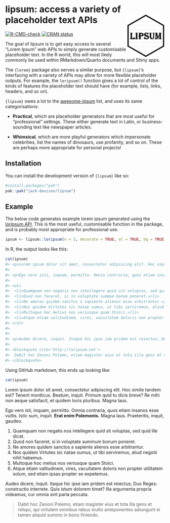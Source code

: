 
<!-- README.md is generated from README.Rmd. Please edit that file -->

# lipsum: access a variety of placeholder text APIs <a href="https://jack-davison.github.io/lipsum/"><img src="man/figures/logo.png" align="right" height="134" /></a>

<!-- badges: start -->

[![R-CMD-check](https://github.com/jack-davison/lipsum/actions/workflows/R-CMD-check.yaml/badge.svg)](https://github.com/jack-davison/lipsum/actions/workflows/R-CMD-check.yaml)
[![CRAN
status](https://www.r-pkg.org/badges/version/lipsum)](https://CRAN.R-project.org/package=lipsum)
<!-- badges: end -->

The goal of lipsum is to get easy access to several “Lorem Ipsum” web
APIs to simply generate customisable placeholder text. In the R world,
this will most likely commonly be used within RMarkdown/Quarto documents
and Shiny apps.

The `{lorem}` package also serves a similar purpose, but `{lipsum}`’s
interfacing with a variety of APIs may allow for more flexible
placeholder outputs. For example, the `loripsum()` function gives a lot
of control of the kinds of features the placeholder text should have
(for example, lists, links, headers, and so on).

`{lipsum}` owes a lot to the
[awesome-ipsum](https://github.com/templeman/awesome-ipsum) list, and
uses its same categorisations:

- **Practical**, which are placeholder generators that are most useful
  for “professional” settings. These either generate text in Latin, or
  business-sounding text like newspaper articles.

- **Whimsical**, which are more playful generators which impersonate
  celebrities, list the names of dinosaurs, use profanity, and so on.
  These are perhaps more appropriate for personal projects!

## Installation

You can install the development version of `{lipsum}` like so:

``` r
#install.packages("pak")
pak::pak("jack-davison/lipsum")
```

## Example

The below code generates example lorem ipsum generated using the
[loripsum API](https://loripsum.net). This is the most useful,
customisable function in the package, and is probably most appropriate
for professional use.

``` r
ipsum <- lipsum::loripsum(n = 3, decorate = TRUE, ol = TRUE, bq = TRUE)
```

In R, the output looks like this:

``` r
cat(ipsum)
#> <p>Lorem ipsum dolor sit amet, consectetur adipiscing elit. Hoc simile tandem est? Tenent mordicus. Beatum, inquit. Primum quid tu dicis breve? Re mihi non aeque satisfacit, et quidem locis pluribus. Magna laus. </p>
#> 
#> <p>Ego vero isti, inquam, permitto. Omnia contraria, quos etiam insanos esse vultis. Istic sum, inquit. <b>Erat enim Polemonis.</b> Magna laus. Praeteritis, inquit, gaudeo. </p>
#> 
#> <ol>
#>  <li>Quamquam non negatis nos intellegere quid sit voluptas, sed quid ille dicat.</li>
#>  <li>Quod non faceret, si in voluptate summum bonum poneret.</li>
#>  <li>Ne amores quidem sanctos a sapiente alienos esse arbitrantur.</li>
#>  <li>Nos quidem Virtutes sic natae sumus, ut tibi serviremus, aliud negotii nihil habemus.</li>
#>  <li>Multoque hoc melius nos veriusque quam Stoici.</li>
#>  <li>Atque etiam valítudinem, vires, vacuitatem doloris non propter utilitatem solum, sed etiam ipsas propter se expetemus.</li>
#> </ol>
#> 
#> 
#> <p>Audeo dicere, inquit. Itaque hic ipse iam pridem est reiectus; Duo Reges: constructio interrete. Quis istum dolorem timet? Illa argumenta propria videamus, cur omnia sint paria peccata. </p>
#> 
#> <blockquote cite='http://loripsum.net'>
#>  Dabit hoc Zenoni Polemo, etiam magister eius et tota illa gens et reliqui, qui virtutem omnibus rebus multo anteponentes adiungunt ei tamen aliquid summo in bono finiendo.
#> </blockquote>
```

Using GitHub markdown, this ends up looking like:

``` r
cat(ipsum)
```

<p>
Lorem ipsum dolor sit amet, consectetur adipiscing elit. Hoc simile
tandem est? Tenent mordicus. Beatum, inquit. Primum quid tu dicis breve?
Re mihi non aeque satisfacit, et quidem locis pluribus. Magna laus.
</p>
<p>
Ego vero isti, inquam, permitto. Omnia contraria, quos etiam insanos
esse vultis. Istic sum, inquit. <b>Erat enim Polemonis.</b> Magna laus.
Praeteritis, inquit, gaudeo.
</p>
<ol>
<li>
Quamquam non negatis nos intellegere quid sit voluptas, sed quid ille
dicat.
</li>
<li>
Quod non faceret, si in voluptate summum bonum poneret.
</li>
<li>
Ne amores quidem sanctos a sapiente alienos esse arbitrantur.
</li>
<li>
Nos quidem Virtutes sic natae sumus, ut tibi serviremus, aliud negotii
nihil habemus.
</li>
<li>
Multoque hoc melius nos veriusque quam Stoici.
</li>
<li>
Atque etiam valítudinem, vires, vacuitatem doloris non propter
utilitatem solum, sed etiam ipsas propter se expetemus.
</li>
</ol>
<p>
Audeo dicere, inquit. Itaque hic ipse iam pridem est reiectus; Duo
Reges: constructio interrete. Quis istum dolorem timet? Illa argumenta
propria videamus, cur omnia sint paria peccata.
</p>
<blockquote cite="http://loripsum.net">
Dabit hoc Zenoni Polemo, etiam magister eius et tota illa gens et
reliqui, qui virtutem omnibus rebus multo anteponentes adiungunt ei
tamen aliquid summo in bono finiendo.
</blockquote>

